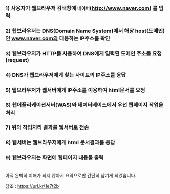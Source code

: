 ### 1) 사용자가 웹브라우저 검색창에 `네이버`(http://www.naver.com) 를 입력  

### 2) 웹브라우저는 DNS(Domain Name System)에서 해당 host(도메인)인 www.naver.com와 대응하는 IP주소를 확인

### 3) 웹브라우저가 HTTP를 사용하여 DNS에게 입력된 도메인 주소를 요청(request)

### 4) DNS가 웹브라우저에게 찾는 사이트의 IP주소를 응답

### 5) 웹브라우저가 웹서버에게 IP주소를 이용하여 html문서를 요청

### 6) 웹어플리케이션서버(WAS)와 데이터베이스에서 우선 웹페이지 작업을 처리

### 7) 위의 작업처리 결과를 웹서버로 전송

### 8) 웹서버는 웹브라우저에게 html 문서결과를 응답

### 9) 웹브라우저는 화면에 웹페이지 내용물 출력

<br>
아직 완벽히 이해가 되지 않아서 요약으로만 간단히 남기게 되었습니다.

참조 : https://url.kr/1e7t2b
